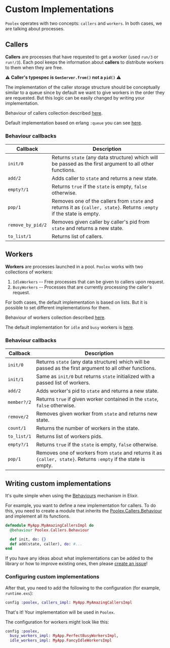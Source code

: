 # Custom Implementations

`Poolex` operates with two concepts: `callers` and `workers`. In both cases, we are talking about processes.

## Callers

**Callers** are processes that have requested to get a worker (used `run/3` or `run!/3`). Each pool keeps the information about **callers** to distribute workers to them when they are free.

:warning: **Caller's typespec is `GenServer.from()` not a `pid()`** :warning:

The implementation of the caller storage structure should be conceptually similar to a queue since by default we want to give workers in the order they are requested. But this logic can be easily changed by writing your implementation.

Behaviour of callers collection described [here](../../lib/poolex/callers/behaviour.ex).

Default implementation based on erlang `:queue` you can see [here](../../lib/poolex/callers/impl/erlang_queue.ex).

### Behaviour callbacks

| Callback          | Description                                                                                                          |
|-------------------|----------------------------------------------------------------------------------------------------------------------|
| `init/0`          | Returns `state` (any data structure) which will be passed as the first argument to all other functions.              |
| `add/2`           | Adds caller to `state` and returns a new state.                                                                      |
| `empty?/1`        | Returns `true` if the `state` is empty, `false` otherwise.                                                           |
| `pop/1`           | Removes one of the callers from `state` and returns it as `{caller, state}`. Returns `:empty` if the state is empty. |
| `remove_by_pid/2` | Removes given caller by caller's pid from `state` and returns a new state.                                           |
| `to_list/1`       | Returns list of callers.                                                                                             |

## Workers

**Workers** are processes launched in a pool. `Poolex` works with two collections of workers:

1. `IdleWorkers` -- Free processes that can be given to callers upon request.
2. `BusyWorkers` -- Processes that are currently processing the caller's request.

For both cases, the default implementation is based on lists. But it is possible to set different implementations for them.

Behaviour of workers collection described [here](../../lib/poolex/workers/behaviour.ex).

The default implementation for `idle` and `busy` workers is [here](../../lib/poolex/workers/impl/list.ex).

### Behaviour callbacks

| Callback    | Description                                                                                                      |
|-------------|------------------------------------------------------------------------------------------------------------------|
| `init/0`    | Returns `state` (any data structure) which will be passed as the first argument to all other functions.          |
| `init/1`    | Same as `init/0` but returns `state` initialized with a passed list of workers.                                  |
| `add/2`     | Adds worker's pid to `state` and returns a new state.                                                            |
| `member?/2` | Returns `true` if given worker contained in the `state`, `false` otherwise.                                      |
| `remove/2`  | Removes given worker from `state` and returns new state.                                                         |
| `count/1`   | Returns the number of workers in the state.                                                                      |
| `to_list/1` | Returns list of workers pids.                                                                                    |
| `empty?/1`  | Returns `true` if the `state` is empty, `false` otherwise.                                                       |
| `pop/1`     | Removes one of workers from `state` and returns it as `{caller, state}`. Returns `:empty` if the state is empty. |

## Writing custom implementations

It's quite simple when using the [Behaviours](https://elixir-lang.org/getting-started/typespecs-and-behaviours.html#behaviours) mechanism in Elixir.

For example, you want to define a new implementation for callers. To do this, you need to create a module that inherits the [Poolex.Callers.Behaviour](../../lib/poolex/callers/behaviour.ex) and implement all its functions.

```elixir
defmodule MyApp.MyAmazingCallersImpl do
  @behaviour Poolex.Callers.Behaviour

  def init, do: {}
  def add(state, caller), do: #...
end
```

If you have any ideas about what implementations can be added to the library or how to improve existing ones, then please [create an issue](https://github.com/general-CbIC/poolex/issues/new)!

### Configuring custom implementations

After that, you need to add the following to the configuration (for example, `runtime.exs`):

```elixir
config :poolex, callers_impl: MyApp.MyAmazingCallersImpl
```

That's it! Your implementation will be used in `Poolex`.

The configuration for workers might look like this:

```elixir
config :poolex,
  busy_workers_impl: MyApp.PerfectBusyWorkersImpl,
  idle_workers_impl: MyApp.FancyIdleWorkersImpl
```
